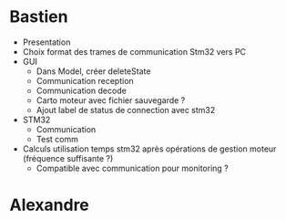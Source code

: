 # Bastien

- Presentation 
- Choix format des trames de communication Stm32 vers PC
- GUI
  - Dans Model, créer deleteState
  - Communication reception
  - Communication decode
  - Carto moteur avec fichier sauvegarde ?
  - Ajout label de status de connection avec stm32
- STM32
  - Communication
  - Test comm
- Calculs utilisation temps stm32 après opérations de gestion moteur (fréquence suffisante ?)
  - Compatible avec communication pour monitoring ?

# Alexandre
